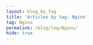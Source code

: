 ```yaml
---
layout: blog_by_tag
title: 'Articles by tag: Nginx'
tag: Nginx
permalink: /blog/tag/Nginx/
hide: true
---
```

